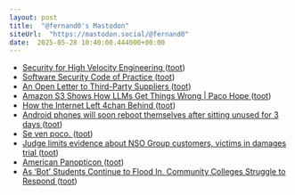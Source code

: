 ```yaml
---
layout: post
title:  "@fernand0's Mastodon"
siteUrl:  "https://mastodon.social/@fernand0"
date:  2025-05-28 10:40:00.444000+00:00
---
```

*  [Security for High Velocity Engineering ](https://tldrsec.com/p/security-for-high-velocity-engineerin) ([toot](https://mastodon.social/@fernand0/114585029865847061))
*  [Software Security Code of Practice ](https://www.gov.uk/government/publications/software-security-code-of-practice/software-security-code-of-practic) ([toot](https://mastodon.social/@fernand0/114584680456324422))
*  [An Open Letter to Third-Party Suppliers ](https://www.jpmorgan.com/technology/technology-blog/open-letter-to-our-supplier) ([toot](https://mastodon.social/@fernand0/114584566266134145))
*  [Amazon S3 Shows How LLMs Get Things Wrong \| Paco Hope ](https://blog.paco.to/2025/amazon-s3-shows-how-llms-get-things-wrong) ([toot](https://mastodon.social/@fernand0/114582853743726632))
*  [How the Internet Left 4chan Behind ](https://www.newyorker.com/culture/infinite-scroll/how-the-internet-left-4chan-behin) ([toot](https://mastodon.social/@fernand0/114581107335411150))
*  [Android phones will soon reboot themselves after sitting unused for 3 days ](https://arstechnica.com/gadgets/2025/04/android-phones-will-soon-reboot-themselves-after-sitting-unused-for-3-days) ([toot](https://mastodon.social/@fernand0/114580957747663367))
*  [Se ven poco. ](https://avecesunafoto.wordpress.com/2025/05/26/se-ven-poco) ([toot](https://mastodon.social/@fernand0/114580774841402607))
*  [Judge limits evidence about NSO Group customers, victims in damages trial ](https://cyberscoop.com/whatsapp-nso-group-trial-judge-limits-evidence-2025) ([toot](https://mastodon.social/@fernand0/114580671460969232))
*  [American Panopticon ](https://www.theatlantic.com/technology/archive/2025/04/american-panopticon/682616) ([toot](https://mastodon.social/@fernand0/114580551361807386))
*  [As ‘Bot’ Students Continue to Flood In, Community Colleges Struggle to Respond ](https://voiceofsandiego.org/2025/04/14/as-bot-students-continue-to-flood-in-community-colleges-struggle-to-respond) ([toot](https://mastodon.social/@fernand0/114580166850482042))
